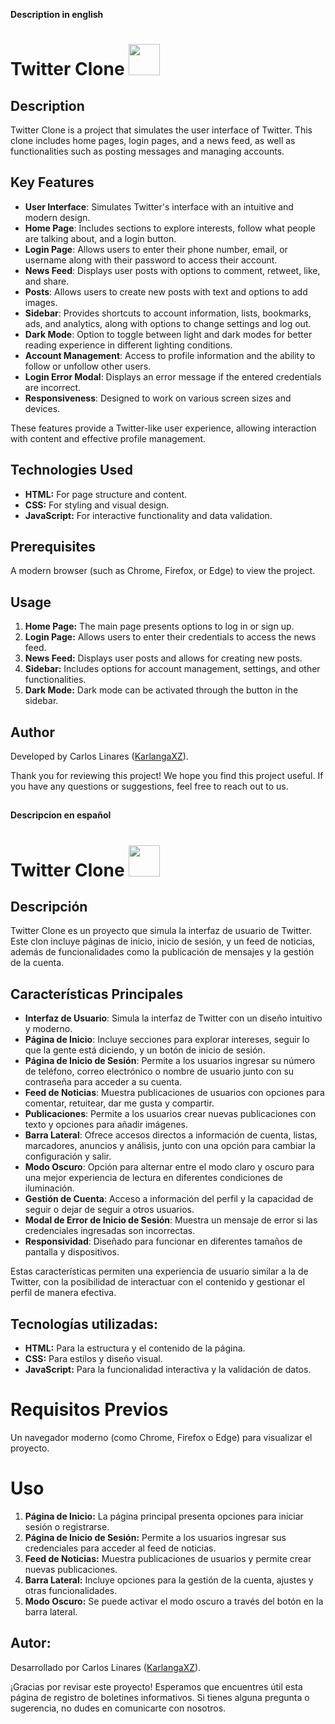 **Description in english**

# Twitter Clone  <img src="https://github.com/Anmol-Baranwal/Cool-GIFs-For-GitHub/assets/74038190/cc4fe88c-7f7a-41d8-b449-34b7a178c1c6" width="50">


## Description

Twitter Clone is a project that simulates the user interface of Twitter. This clone includes home pages, login pages, and a news feed, as well as functionalities such as posting messages and managing accounts.

## Key Features

- **User Interface**: Simulates Twitter's interface with an intuitive and modern design.
- **Home Page**: Includes sections to explore interests, follow what people are talking about, and a login button.
- **Login Page**: Allows users to enter their phone number, email, or username along with their password to access their account.
- **News Feed**: Displays user posts with options to comment, retweet, like, and share.
- **Posts**: Allows users to create new posts with text and options to add images.
- **Sidebar**: Provides shortcuts to account information, lists, bookmarks, ads, and analytics, along with options to change settings and log out.
- **Dark Mode**: Option to toggle between light and dark modes for better reading experience in different lighting conditions.
- **Account Management**: Access to profile information and the ability to follow or unfollow other users.
- **Login Error Modal**: Displays an error message if the entered credentials are incorrect.
- **Responsiveness**: Designed to work on various screen sizes and devices.

These features provide a Twitter-like user experience, allowing interaction with content and effective profile management.

## Technologies Used

- **HTML:** For page structure and content.
- **CSS:** For styling and visual design.
- **JavaScript:** For interactive functionality and data validation.

## Prerequisites

A modern browser (such as Chrome, Firefox, or Edge) to view the project.

## Usage

1. **Home Page:** The main page presents options to log in or sign up.
2. **Login Page:** Allows users to enter their credentials to access the news feed.
3. **News Feed:** Displays user posts and allows for creating new posts.
4. **Sidebar:** Includes options for account management, settings, and other functionalities.
5. **Dark Mode:** Dark mode can be activated through the button in the sidebar.

## Author

Developed by Carlos Linares ([KarlangaXZ](https://github.com/KarlangaXZ)).

Thank you for reviewing this project! We hope you find this project useful. If you have any questions or suggestions, feel free to reach out to us.

##


**Descripcion en español**

# Twitter Clone <img src="https://github.com/Anmol-Baranwal/Cool-GIFs-For-GitHub/assets/74038190/cc4fe88c-7f7a-41d8-b449-34b7a178c1c6" width="50">


## Descripción

Twitter Clone es un proyecto que simula la interfaz de usuario de Twitter. Este clon incluye páginas de inicio, inicio de sesión, y un feed de noticias, además de funcionalidades como la publicación de mensajes y la gestión de la cuenta.

## Características Principales

- **Interfaz de Usuario**: Simula la interfaz de Twitter con un diseño intuitivo y moderno.
- **Página de Inicio**: Incluye secciones para explorar intereses, seguir lo que la gente está diciendo, y un botón de inicio de sesión.
- **Página de Inicio de Sesión**: Permite a los usuarios ingresar su número de teléfono, correo electrónico o nombre de usuario junto con su contraseña para acceder a su cuenta.
- **Feed de Noticias**: Muestra publicaciones de usuarios con opciones para comentar, retuitear, dar me gusta y compartir.
- **Publicaciones**: Permite a los usuarios crear nuevas publicaciones con texto y opciones para añadir imágenes.
- **Barra Lateral**: Ofrece accesos directos a información de cuenta, listas, marcadores, anuncios y análisis, junto con una opción para cambiar la configuración y salir.
- **Modo Oscuro**: Opción para alternar entre el modo claro y oscuro para una mejor experiencia de lectura en diferentes condiciones de iluminación.
- **Gestión de Cuenta**: Acceso a información del perfil y la capacidad de seguir o dejar de seguir a otros usuarios.
- **Modal de Error de Inicio de Sesión**: Muestra un mensaje de error si las credenciales ingresadas son incorrectas.
- **Responsividad**: Diseñado para funcionar en diferentes tamaños de pantalla y dispositivos.
  
Estas características permiten una experiencia de usuario similar a la de Twitter, con la posibilidad de interactuar con el contenido y gestionar el perfil de manera efectiva.

## Tecnologías utilizadas:
- **HTML:** Para la estructura y el contenido de la página.
- **CSS:** Para estilos y diseño visual.
- **JavaScript:** Para la funcionalidad interactiva y la validación de datos.

# Requisitos Previos
Un navegador moderno (como Chrome, Firefox o Edge) para visualizar el proyecto.
  
# Uso
1. **Página de Inicio:** La página principal presenta opciones para iniciar sesión o registrarse.
2. **Página de Inicio de Sesión:** Permite a los usuarios ingresar sus credenciales para acceder al feed de noticias.
3. **Feed de Noticias:** Muestra publicaciones de usuarios y permite crear nuevas publicaciones.
4. **Barra Lateral:** Incluye opciones para la gestión de la cuenta, ajustes y otras funcionalidades.
5. **Modo Oscuro:** Se puede activar el modo oscuro a través del botón en la barra lateral.

## Autor:
Desarrollado por Carlos Linares ([KarlangaXZ](https://github.com/KarlangaXZ)).

¡Gracias por revisar este proyecto! Esperamos que encuentres útil esta página de registro de boletines informativos. Si tienes alguna pregunta o sugerencia, no dudes en comunicarte con nosotros.
